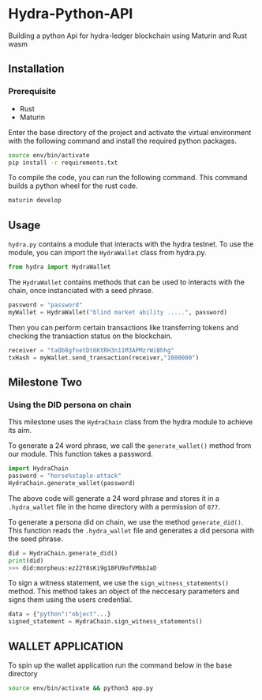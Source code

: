 


# Hydra-Python-API

Building a python Api for hydra-ledger blockchain using Maturin and Rust wasm


## Installation
### Prerequisite

* Rust
* Maturin

Enter the base directory of the project and activate the virtual environment with the following command and install the required python packages.

```bash
source env/bin/activate
pip install -r requirements.txt
```

To compile the code, you can run the following command. This command builds a python wheel for the rust code.
```bash
maturin develop
```

## Usage

`hydra.py` contains a module that interacts with the hydra testnet. To use the module, you can import the `HydraWallet` class from hydra.py.

```python
from hydra import HydraWallet
```

The `HydraWallet` contains methods that can be used to interacts with the chain, once instanciated with a seed phrase.

```python
password = "password"
myWallet = HydraWallet("blind market ability .....", password)
```
Then you can perform certain transactions like transferring tokens and checking the transaction status on the blockchain.

```python
receiver = "taQb8gfnetDt6KtRH3n11M3APMzrWiBhhg"
txHash = myWallet.send_transaction(receiver,"1000000")
```

## Milestone Two
### Using the DID persona on chain

This milestone uses the `HydraChain` class from the hydra module to achieve its aim.

To generate a 24 word phrase, we call the `generate_wallet()` method from our module. This function takes a password.
```python
import HydraChain
password = "horse%staple-attack"
HydraChain.generate_wallet(password)
```
The above code will generate a 24 word phrase and stores it in a `.hydra_wallet` file in the home directory with a permission of `077`. 

To generate a persona did on chain, we use the method `generate_did()`. This function reads the `.hydra_wallet` file and generates a did persona with the seed phrase.

```python
did = HydraChain.generate_did()
print(did)
>>> did:morpheus:ez22Y8sKi9g18FU9ofVMbb2aD
```

To sign a witness statement, we use the `sign_witness_statements()` method. This method takes an object of the neccesary parameters and signs them using the users credential.

```python
data = {"python":"object"...}
signed_statement = HydraChain.sign_witness_statements()
```

## WALLET APPLICATION

To spin up the wallet application run the command below in the base directory

```bash
source env/bin/activate && python3 app.py
```
